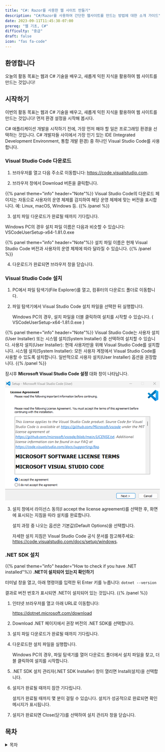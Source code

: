 ```yaml
---
title: "C#: Razor를 사용한 웹 사이트 만들기"
description: "C#/Razor를 사용하여 간단한 웹사이트를 만드는 방법에 대한 소개 가이드"
date: 2023-09-11T11:45:38-07:00
prereq: "웹 기초, C#"
difficulty: "중급"
draft: false
icon: "fas fa-code"
---
```


## 환영합니다

오늘의 활동 목표는 웹과 C# 기술을 배우고, 새롭게 익힌 지식을 활용하여 웹 사이트를 만드는 것입니다!

## 시작하기

이번의 활동 목표는 웹과 C# 기술을 배우고, 새롭게 익힌 지식을 활용하여 웹 사이트를 만드는 것입니다! 먼저 환경 설정을 시작해 봅시다.

C# 애플리케이션 개발을 시작하기 전에, 가장 먼저 해야 할 일은 프로그래밍 환경을 선택하는 것입니다. C# 개발자들 사이에서 가장 인기 있는 IDE (Integrated Development Environment, 통합 개발 환경) 중 하나인 Visual Studio Code를 사용합니다. 

### Visual Studio Code 다운로드
1. 브라우저를 열고 다음 주소로 이동합니다: <a href="https://code.visualstudio.com" target="_blank">https://code.visualstudio.com</a>.

2. 브라우저 창에서 Download 버튼을 클릭합니다.

{{% panel theme="info" header="Note"%}}
Visual Studio Code의 다운로드 페이지는 자동으로 사용자의 운영 체제를 감지하여 해당 운영 체제에 맞는 버전을 표시합니다. 예: Linux, macOS, Windows 등.
{{% /panel %}}

3. 설치 파일 다운로드가 완료될 때까지 기다립니다.

Windows PC의 경우 설치 파일 이름은 다음과 비슷할 수 있습니다: VSCodeUserSetup-x64-1.81.0.exe

{{% panel theme="info" header="Note"%}}
설치 파일 이름은 현재 Visual Studio Code 버전과 사용자의 운영 체제에 따라 달라질 수 있습니다.
{{% /panel %}}

4. 다운로드가 완료되면 브라우저 창을 닫습니다.

### Visual Studio Code 설치
1. PC에서 파일 탐색기(File Explorer)를 열고, 컴퓨터의 다운로드 폴더로 이동합니다.

2. 파일 탐색기에서 Visual Studio Code 설치 파일을 선택한 뒤 실행합니다.

    Windows PC의 경우, 설치 파일을 더블 클릭하여 설치를 시작할 수 있습니다. ( VSCodeUserSetup-x64-1.81.0.exe )

{{% panel theme="info" header="Note"%}}
Visual Studio Code는 사용자 설치(User Installer) 또는 시스템 설치(System Installer) 중 선택하여 설치할 수 있습니다. 사용자 설치(User Installer): 현재 사용자만을 위해 Visual Studio Code를 설치합니다. 시스템 설치(System Installer): 모든 사용자 계정에서 Visual Studio Code를 사용할 수 있도록 설치합니다. 일반적으로 사용자 설치(User Installer) 옵션을 권장합니다.
{{% /panel %}}

잠시후 **Microsoft Visual Studio Code 설정** 대화 창이 나타납니다.

<img src="media/vscodeInstaller.png" alt="Screenshot showing the Visual Studio Code Installer" />

3. 설치 창에서 라이선스 동의(I accept the license agreement)를 선택한 후, 화면에 표시되는 지침을 따라 설치를 완료합니다.

    설치 과정 중 나오는 옵션은 기본값(Default Options)을 선택합니다.

    자세한 설치 지침은 Visual Studio Code 공식 문서를 참고해주세요: <a href="https://code.visualstudio.com/docs/setup/windows" target="_blank">https://code.visualstudio.com/docs/setup/windows</a>.

### .NET SDK 설치

{{% panel theme="info" header="How to check if you have .NET installed"%}}
**.NET이 설치되어 있는지 확인하기**

터미널 창을 열고, 아래 명령어를 입력한 뒤 Enter 키를 누릅니다:
 <code>dotnet --version</code> 
 
 결과로 버전 번호가 표시되면 .NET이 설치되어 있는 것입니다.
{{% /panel %}}

1. 인터넷 브라우저를 열고 아래 URL로 이동합니다:

    <a href="https://dotnet.microsoft.com/download" target="_blank">https://dotnet.microsoft.com/download</a>

2. Download .NET 페이지에서 권장 버전의 .NET SDK를 선택합니다.

3. 설치 파일 다운로드가 완료될 때까지 기다립니다.

4. 다운로드한 설치 파일을 실행합니다.

    Windows PC의 경우, 파일 탐색기를 열어 다운로드 폴더에서 설치 파일을 찾고, 더블 클릭하여 설치를 시작합니다.

5. .NET SDK 설치 관리자(.NET SDK Installer) 창이 열리면 Install(설치)을 선택합니다.

6. 설치가 완료될 때까지 잠깐 기다립니다.

    설치가 완료될 때까지 몇 분이 걸릴 수 있습니다. 설치가 성공적으로 완료되면 확인 메시지가 표시됩니다.

7. 설치가 완료되면 Close(닫기)를 선택하여 설치 관리자 창을 닫습니다.


## 목차

<details close>
<summary>목차</summary>
{{% children /%}}
</details>